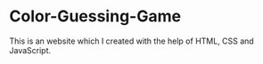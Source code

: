 # Color-Guessing-Game
This is an website which I created with the help of HTML, CSS and JavaScript.

